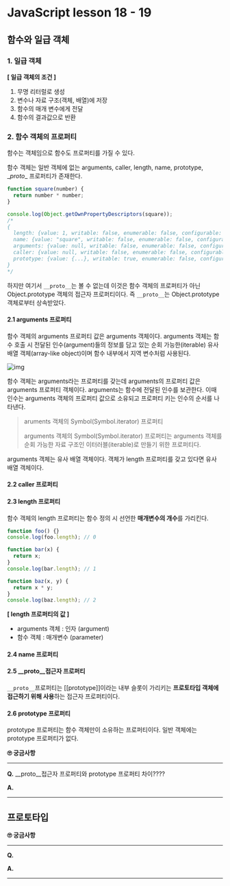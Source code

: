# JavaScript lesson 18 - 19

## 함수와 일급 객체

### 1. 일급 객체

**[ 일급 객체의 조건 ]**

1. 무명 리터럴로 생성
2. 변수나 자료 구조(객체, 배열)에 저장
3. 함수의 매개 변수에게 전달
4. 함수의 결과값으로 반환



### 2. 함수 객체의 프로퍼티

함수는 객체임으로 함수도 프로퍼티를 가질 수 있다. 

함수 객체는 일반 객체에 없는 arguments, caller, length, name, prototype, \__proto__ 프로퍼티가 존재한다.

```js
function square(number) {
  return number * number;
}

console.log(Object.getOwnPropertyDescriptors(square));
/*
{
  length: {value: 1, writable: false, enumerable: false, configurable: true},
  name: {value: "square", writable: false, enumerable: false, configurable: true},
  arguments: {value: null, writable: false, enumerable: false, configurable: false},
  caller: {value: null, writable: false, enumerable: false, configurable: false},
  prototype: {value: {...}, writable: true, enumerable: false, configurable: false}
}
*/
```

하지만 여기서 `__proto__`는 볼 수 없는데 이것은 함수 객체의 프로퍼티가 아닌 Object.prototype 객체의 접근자 프로퍼티이다. 즉 `__proto__`는 Object.prototype 객체로부터 상속받았다.

#### 2.1 arguments 프로퍼티

함수 객체의 arguments 프로퍼티 값은 arguments 객체이다. arguments 객체는 함수 호출 시 전달된 인수(argument)들의 정보를 담고 있는 순회 가능한(iterable) 유사 배열 객체(array-like object)이며 함수 내부에서 지역 변수처럼 사용된다. 

![img](https://poiemaweb.com/assets/fs-images/18-2.png)

함수 객체는 arguments라는 프로퍼티를 갖는데 arguments의 프로퍼티 값은 arguments 프로퍼티 객체이다. arguments는 함수에 전달된 인수를 보관한다. 이때 인수는 arguments 객체의 프로퍼티 값으로 소유되고 프로퍼티 키는 인수의 순서를 나타낸다.

> aruments 객체의 Symbol(Symbol.iterator) 프로퍼티
>
> arguments 객체의 Symbol(Symbol.iterator) 프로퍼티는 arguments 객체를 순회 가능한 자료 구조인 이터러블(iterable)로 만들기 위한 프로퍼티다.

arguments 객체는 유사 배열 객체이다. 객체가 length 프로퍼티를 갖고 있다면 유사 배열 객체이다.

#### 2.2 caller 프로퍼티

#### 2.3 length 프로퍼티

함수 객체의 length 프로퍼티는 함수 정의 시 선언한 **매개변수의 개수**를 가리킨다.

```js
function foo() {}
console.log(foo.length); // 0

function bar(x) {
  return x;
}
console.log(bar.length); // 1

function baz(x, y) {
  return x * y;
}
console.log(baz.length); // 2
```

**[ length 프로퍼티의 값 ]**

- arguments 객체 : 인자 (argument)
- 함수 객체 : 매개변수 (parameter)

#### 2.4 name 프로퍼티

#### 2.5 \__proto__접근자 프로퍼티

`__proto__`프로퍼티는 [[prototype]]이라는 내부 슬롯이 가리키는 **프로토타입 객체에 접근하기 위해 사용**하는 접근자 프로퍼티이다.

#### 2.6 prototype 프로퍼티

prototype 프로퍼티는 함수 객체만이 소유하는 프로퍼티이다. 일반 객체에는 prototype 프로퍼티가 없다.

**🙄 궁금사항**

---

**Q.** \__proto__접근자 프로퍼티와 prototype 프로퍼티 차이????

**A.** 

---







## 프로토타입















**🙄 궁금사항**

---

**Q.** 

**A.** 

---

